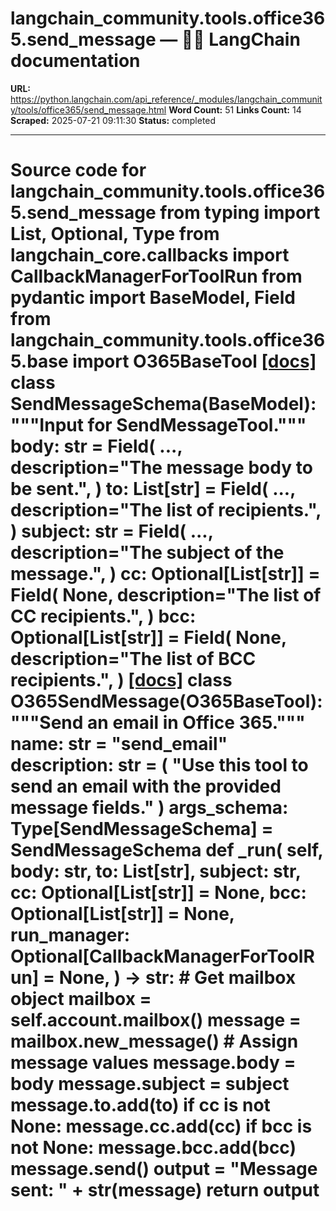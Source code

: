 # langchain_community.tools.office365.send_message — 🦜🔗 LangChain  documentation

**URL:** https://python.langchain.com/api_reference/_modules/langchain_community/tools/office365/send_message.html
**Word Count:** 51
**Links Count:** 14
**Scraped:** 2025-07-21 09:11:30
**Status:** completed

---

# Source code for langchain\_community.tools.office365.send\_message               from typing import List, Optional, Type          from langchain_core.callbacks import CallbackManagerForToolRun     from pydantic import BaseModel, Field          from langchain_community.tools.office365.base import O365BaseTool                              [[docs]](https://python.langchain.com/api_reference/community/tools/langchain_community.tools.office365.send_message.SendMessageSchema.html#langchain_community.tools.office365.send_message.SendMessageSchema)     class SendMessageSchema(BaseModel):         """Input for SendMessageTool."""              body: str = Field(             ...,             description="The message body to be sent.",         )         to: List[str] = Field(             ...,             description="The list of recipients.",         )         subject: str = Field(             ...,             description="The subject of the message.",         )         cc: Optional[List[str]] = Field(             None,             description="The list of CC recipients.",         )         bcc: Optional[List[str]] = Field(             None,             description="The list of BCC recipients.",         )                                             [[docs]](https://python.langchain.com/api_reference/community/tools/langchain_community.tools.office365.send_message.O365SendMessage.html#langchain_community.tools.office365.send_message.O365SendMessage)     class O365SendMessage(O365BaseTool):         """Send an email in Office 365."""              name: str = "send_email"         description: str = (             "Use this tool to send an email with the provided message fields."         )         args_schema: Type[SendMessageSchema] = SendMessageSchema              def _run(             self,             body: str,             to: List[str],             subject: str,             cc: Optional[List[str]] = None,             bcc: Optional[List[str]] = None,             run_manager: Optional[CallbackManagerForToolRun] = None,         ) -> str:             # Get mailbox object             mailbox = self.account.mailbox()             message = mailbox.new_message()                  # Assign message values             message.body = body             message.subject = subject             message.to.add(to)             if cc is not None:                 message.cc.add(cc)             if bcc is not None:                 message.bcc.add(bcc)                  message.send()                  output = "Message sent: " + str(message)             return output